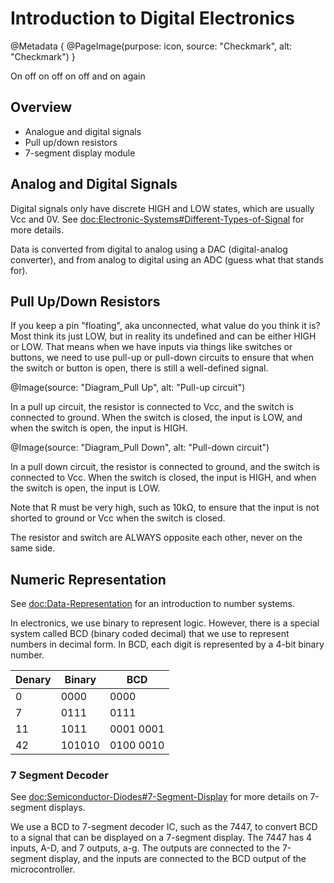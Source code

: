 # Introduction to Digital Electronics

@Metadata {
    @PageImage(purpose: icon, source: "Checkmark", alt: "Checkmark")
}

On off on off on off and on again

## Overview
- Analogue and digital signals
- Pull up/down resistors
- 7-segment display module

## Analog and Digital Signals

Digital signals only have discrete HIGH and LOW states, which are usually Vcc and 0V. See 
<doc:Electronic-Systems#Different-Types-of-Signal> for more details.

Data is converted from digital to analog using a DAC (digital-analog converter), and from analog to digital 
using an ADC (guess what that stands for).

## Pull Up/Down Resistors

If you keep a pin "floating", aka unconnected, what value do you think it is? Most think its just LOW, but in
reality its undefined and can be either HIGH or LOW. That means when we have inputs via things like switches
or buttons, we need to use pull-up or pull-down circuits to ensure that when the switch or button is open, there
is still a well-defined signal.

@Image(source: "Diagram_Pull Up", alt: "Pull-up circuit")

In a pull up circuit, the resistor is connected to Vcc, and the switch is connected to ground. When the switch is
closed, the input is LOW, and when the switch is open, the input is HIGH.

@Image(source: "Diagram_Pull Down", alt: "Pull-down circuit")

In a pull down circuit, the resistor is connected to ground, and the switch is connected to Vcc. When the switch is
closed, the input is HIGH, and when the switch is open, the input is LOW.

Note that R must be very high, such as 10kΩ, to ensure that the input is not shorted to ground or Vcc when the 
switch is closed.

The resistor and switch are ALWAYS opposite each other, never on the same side.

## Numeric Representation

See <doc:Data-Representation> for an introduction to number systems.

In electronics, we use binary to represent logic. However, there is a special system called BCD (binary coded decimal)
that we use to represent numbers in decimal form. In BCD, each digit is represented by a 4-bit binary number.

| Denary | Binary | BCD |
|--------|--------|-----|
| 0      | 0000   | 0000|
| 7      | 0111   | 0111|
| 11     | 1011   | 0001 0001|
| 42     | 101010 | 0100 0010|

### 7 Segment Decoder

See <doc:Semiconductor-Diodes#7-Segment-Display> for more details on 7-segment displays.

We use a BCD to 7-segment decoder IC, such as the 7447, to convert BCD to a signal that can be displayed on a 7-segment
display. The 7447 has 4 inputs, A-D, and 7 outputs, a-g. The outputs are connected to the 7-segment display, and the
inputs are connected to the BCD output of the microcontroller.
